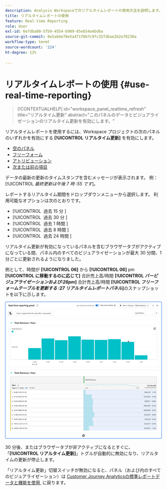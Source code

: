 ```yaml
---
description: Analysis Workspaceでのリアルタイムレポートの使用方法を説明します。
title: リアルタイムレポートの使用
feature: Real-time Reporting
role: User
exl-id: 6e7dba80-5fb9-4554-b989-85eb54a4bd6a
source-git-commit: 0e5a64e78e5a471f8b7c9fc32fdbae2b2e70230a
workflow-type: tm+mt
source-wordcount: '224'
ht-degree: 12%

---
```


# リアルタイムレポートの使用 {#use-real-time-reporting}

>[!CONTEXTUALHELP]
>id="workspace_panel_realtime_refresh"
>title="リアルタイム更新"
>abstract="このパネルのデータとビジュアライゼーションのリアルタイム更新を有効にします。"

リアルタイムレポートを使用するには、Workspace プロジェクトの次のパネルのいずれかを有効にする **[!UICONTROL リアルタイム更新]** を有効にします。

* [空のパネル](/help/analysis-workspace/c-panels/blank-panel.md)
* [フリーフォーム](/help/analysis-workspace/c-panels/freeform-panel.md)
* [アトリビューション](/help/analysis-workspace/c-panels/attribution.md)
* [次または前の項目](/help/analysis-workspace/c-panels/next-previous.md)

データの最新の更新のタイムスタンプを含むメッセージが表示されます。 例：[!UICONTROL *最終更新は午後 7 時 :55 です*]。

レポートするリアルタイム期間をドロップダウンメニューから選択します。 利用可能なオプションは次のとおりです。

* [!UICONTROL &#x200B; 過去 15 分 &#x200B;]
* [!UICONTROL &#x200B; 過去 30 分 &#x200B;]
* [!UICONTROL &#x200B; 過去 1 時間 &#x200B;]
* [!UICONTROL &#x200B; 過去 8 時間 &#x200B;]
* [!UICONTROL &#x200B; 過去 24 時間 &#x200B;]

リアルタイム更新が有効になっているパネルを含むブラウザータブがアクティブになっている間、パネル内のすべてのビジュアライゼーションが最大 30 分間、1 分ごとに更新されるようになりました。

例として、時間が **[!UICONTROL 06]** から **[!UICONTROL 06]** pm **[!UICONTROL に移動するのに応じて]** 合計売上高/時間 **[!UICONTROL *バービジュアライゼーションおよび:26pm*]** 合計売上高/時間 **[!UICONTROL *フリーフォームテーブルを更新する :27 リアルタイムレポートパネル&#x200B;*]**&#x200B;のスナップショットを以下に示します。

![&#x200B; リアルタイム更新 &#x200B;](assets/real-time-refresh.gif)

30 分後、またはブラウザータブが非アクティブになるとすぐに、「**[!UICONTROL リアルタイム更新]**」トグルが自動的に無効になり、リアルタイムの更新が停止します。

「リアルタイム更新」切替スイッチが無効になると、パネル（および内のすべてのビジュアライゼーション）は [Customer Journey Analyticsの標準レポートデータと機能を使用 &#x200B;](real-time.md#how-it-works) に戻ります。

